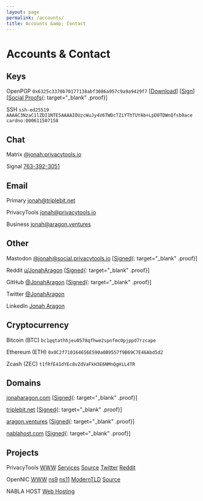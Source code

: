```yaml
---
layout: page
permalink: /accounts/
title: Accounts &amp; Contact
---
```


# Accounts & Contact

## Keys

OpenPGP `0x6325c3370b70177138abf3086a957c9a9a9429f7` [[Download](/assets/files/gpg.asc)] [[Sign](/keysigning/)] [[Social Proofs](https://metacode.biz/openpgp/key#0x6A957C9A9A9429F7){: target="_blank" .proof}]

SSH `ssh-ed25519 AAAAC3NzaC1lZDI1NTE5AAAAIOUzcWuJy4V6TWDcTZiYThTUYAb+LpD0TDWnQfsb0ace cardno:000611507158`

## Chat

Matrix [@jonah:privacytools.io](https://matrix.to/#/@jonah:privacytools.io)

Signal [763-392-3051](https://signal.org/)

## Email

Primary [jonah@triplebit.net](mailto:jonah@triplebit.net)

PrivacyTools [jonah@privacytools.io](mailto:jonah@privacytools.io)

Business [jonah@aragon.ventures](mailto:jonah@aragon.ventures)

## Other

Mastodon [@jonah@social.privacytools.io](https://social.privacytools.io/@jonah) [[Signed](https://metacode.biz/openpgp/key#0x6A957C9A9A9429F7){: target="_blank" .proof}]

Reddit [u/JonahAragon](https://www.reddit.com/user/JonahAragon) [[Signed](https://metacode.biz/openpgp/key#0x6A957C9A9A9429F7){: target="_blank" .proof}]

GitHub [@JonahAragon](https://github.com/JonahAragon) [[Signed](https://metacode.biz/openpgp/key#0x6A957C9A9A9429F7){: target="_blank" .proof}]

Twitter [@JonahAragon](https://twitter.com/JonahAragon)

LinkedIn [Jonah Aragon](https://www.linkedin.com/in/jonaharagon/)

## Cryptocurrency

Bitcoin (BTC) `bc1qqtathhjeu0578qfhwe2spnfmc0pjppd7rzcape`

Ethereum (ETH) `0x0C2f710164656E590a0B9557f9B69C7E46Abd5d2`

Zcash (ZEC) `t1fRfE41dYEc8vZdVaFkH3E6NMnQgHiL4TR`

## Domains

[jonaharagon.com](https://jonaharagon.com) [[Signed](https://metacode.biz/openpgp/key#0x6A957C9A9A9429F7){: target="_blank" .proof}]

[triplebit.net](https://triplebit.net) [[Signed](https://metacode.biz/openpgp/key#0x6A957C9A9A9429F7){: target="_blank" .proof}]

[aragon.ventures](https://aragon.ventures) [[Signed](https://metacode.biz/openpgp/key#0x6A957C9A9A9429F7){: target="_blank" .proof}]

[nablahost.com](https://nablahost.com) [[Signed](https://metacode.biz/openpgp/key#0x6A957C9A9A9429F7){: target="_blank" .proof}]

## Projects

PrivacyTools [WWW](https://www.privacytools.io) [Services](https://www.privacytools.io/services/) [Source](https://github.com/privacytoolsIO/) [Twitter](https://twitter.com/privacytoolsIO) [Reddit](https://www.reddit.com/r/privacytoolsIO/)

OpenNIC [WWW](https://www.opennic.org/) [ns9](https://servers.opennic.org/edit.php?srv=ns9.opennic.glue) [ns11](https://servers.opennic.org/edit.php?srv=ns11.opennic.glue) [ModernTLD](http://github.com/moderntld/) [Source](https://github.com/opennic/)

NABLA HOST [Web Hosting](https://nablahost.com)
